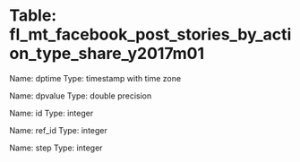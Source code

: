 Table: fl_mt_facebook_post_stories_by_action_type_share_y2017m01
================================================================

Name: dptime
Type: timestamp with time zone

Name: dpvalue
Type: double precision

Name: id
Type: integer

Name: ref_id
Type: integer

Name: step
Type: integer

